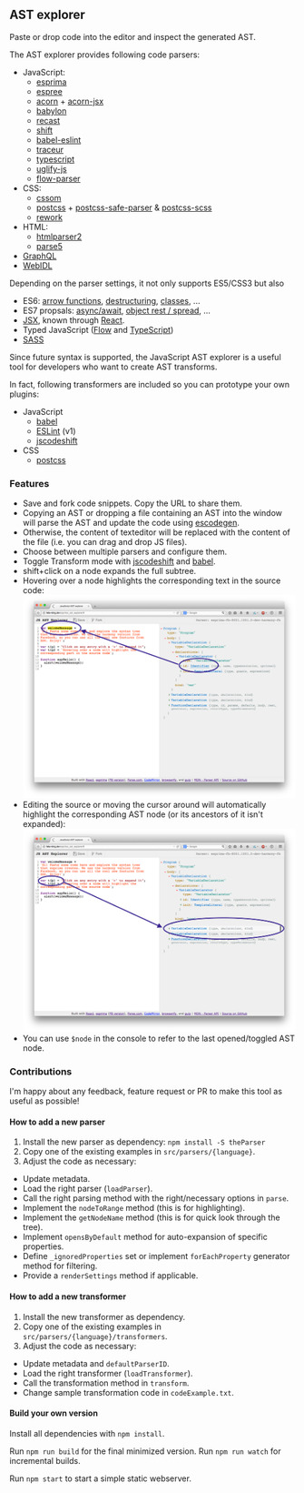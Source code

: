 ## AST explorer

Paste or drop code into the editor and inspect the generated AST.

The AST explorer provides following code parsers:

- JavaScript:
  - [esprima][]
  - [espree][]
  - [acorn][] + [acorn-jsx][]
  - [babylon][]
  - [recast][]
  - [shift][]
  - [babel-eslint][]
  - [traceur][]
  - [typescript][]
  - [uglify-js][]
  - [flow-parser][]
- CSS:
  - [cssom][]
  - [postcss][] + [postcss-safe-parser][] & [postcss-scss][]
  - [rework][]
- HTML:
  - [htmlparser2][]
  - [parse5][]
- [GraphQL][]
- [WebIDL][]

Depending on the parser settings, it not only supports ES5/CSS3
but also

- ES6: [arrow functions](https://github.com/lukehoban/es6features#arrows), [destructuring](https://github.com/lukehoban/es6features#destructuring),
  [classes](https://github.com/lukehoban/es6features#classes), ...
- ES7 propsals: [async/await](https://github.com/lukehoban/ecmascript-asyncawait), [object rest / spread](https://github.com/sebmarkbage/ecmascript-rest-spread),  ...
- [JSX](https://facebook.github.io/jsx/), known through [React](https://facebook.github.io/react/).
- Typed JavaScript ([Flow](http://flowtype.org/) and [TypeScript](http://typescriptlang.org/))
- [SASS](http://sass-lang.com/)

Since future syntax is supported, the JavaScript AST explorer is a useful tool
for developers who want to create AST transforms.

In fact, following transformers are included so you can prototype your own plugins:

- JavaScript
  - [babel][]
  - [ESLint][] (v1)
  - [jscodeshift][]
- CSS
  - [postcss][]

### Features

- Save and fork code snippets. Copy the URL to share them.
- Copying an AST or dropping a file containing an AST into the window will
parse the AST and update the code using [escodegen][].
- Otherwise, the content of texteditor will be replaced with the content of the file (i.e.
you can drag and drop JS files).
- Choose between multiple parsers and configure them.
- Toggle Transform mode with [jscodeshift][] and [babel][].
- shift+click on a node expands the full subtree.
- Hovering over a node highlights the corresponding text in the source code:
![source highlight](assets/source.png)
- Editing the source or moving the cursor around will automatically highlight the
corresponding AST node (or its ancestors of it isn't expanded):
![source highlight](assets/ast.png)
- You can use `$node` in the console to refer to the last opened/toggled AST 
node.

[acorn-jsx]: https://github.com/RReverser/acorn-jsx
[acorn]: https://github.com/ternjs/acorn
[babel-eslint]: https://github.com/babel/babel-eslint
[babel]: https://babeljs.io/docs/advanced/plugins/
[babylon]: https://babeljs.io/
[cssom]: https://github.com/NV/CSSOM
[escodegen]: https://github.com/estools/escodegen
[eslint]: http://eslint.org/
[espree]: https://github.com/eslint/espree
[esprima]: https://github.com/jQuery/esprima
[flow-parser]: https://github.com/facebook/flow/tree/master/src/parser
[graphql]: https://facebook.github.io/graphql/
[htmlparser2]: https://github.com/fb55/htmlparser2
[jscodeshift]: https://github.com/facebook/jscodeshift
[parse5]: https://github.com/inikulin/parse5
[postcss-safe-parser]: https://github.com/postcss/postcss-safe-parser
[postcss-scss]: https://github.com/postcss/postcss-scss
[postcss]: https://github.com/postcss/postcss
[recast]: https://github.com/benjamn/recast
[rework]: https://github.com/reworkcss/rework
[shift]: https://github.com/shapesecurity/shift-parser-js
[traceur]: https://github.com/google/traceur-compiler
[typescript]: https://github.com/Microsoft/TypeScript/
[uglify-js]: https://github.com/mishoo/UglifyJS2
[webidl]: https://github.com/darobin/webidl2.js

### Contributions

I'm happy about any feedback, feature request or PR to make this tool as useful
as possible!

#### How to add a new parser

1. Install the new parser as dependency: `npm install -S theParser`
2. Copy one of the existing examples in `src/parsers/{language}`.
3. Adjust the code as necessary:
  - Update metadata.
  - Load the right parser (`loadParser`).
  - Call the right parsing method with the right/necessary options in `parse`.
  - Implement the `nodeToRange` method (this is for highlighting).
  - Implement the `getNodeName` method (this is for quick look through the tree).
  - Implement `opensByDefault` method for auto-expansion of specific properties.
  - Define `_ignoredProperties` set or implement `forEachProperty` generator method for filtering.
  - Provide a `renderSettings` method if applicable.

#### How to add a new transformer

1. Install the new transformer as dependency.
2. Copy one of the existing examples in `src/parsers/{language}/transformers`.
3. Adjust the code as necessary:
  - Update metadata and `defaultParserID`.
  - Load the right transformer (`loadTransformer`).
  - Call the transformation method in `transform`.
  - Change sample transformation code in `codeExample.txt`.

#### Build your own version

Install all dependencies with `npm install`.

Run `npm run build` for the final minimized version.
Run `npm run watch` for incremental builds.

Run `npm start` to start a simple static webserver.
